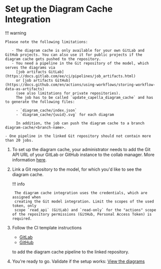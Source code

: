 <!--
 ~ SPDX-FileCopyrightText: Copyright DB InfraGO AG and contributors
 ~ SPDX-License-Identifier: Apache-2.0
 -->

# Set up the Diagram Cache Integration

!!! warning

    Please note the following limitations:

       - The diagram cache is only available for your own GitLab and GitHub projects. You can also use it for public projects if the diagram cache gets pushed to the repository.
       - You need a pipeline in the Git repository of the model, which serves the diagrams via
         [job artifacts GitLab](https://docs.gitlab.com/ee/ci/pipelines/job_artifacts.html)
         or [job artifacts GitHub](https://docs.github.com/en/actions/using-workflows/storing-workflow-data-as-artifacts)
         (see also limitations for private repositories).
         The job has to be called `update_capella_diagram_cache` and has to generate the following files:

         - `diagram_cache/index.json`
         - `diagram_cache/{uuid}.svg` for each diagram

         In addition, the job can push the diagram cache to a branch diagram-cache/<branch-name>.

    - One pipeline in the linked Git repository should not contain more than 20 jobs.

1.  To set up the diagram cache, your administrator needs to add the Git API
    URL of your GitLab or GitHub instance to the collab manager. More
    information [here](../../../../admin/settings/model-sources/git.md).
1.  Link a Git repository to the model, for which you'd like to see the diagram
    cache.

    !!! info

         The diagram cache integration uses the credentials, which are assigned when
         creating the Git model integration. Limit the scopes of the used token, only
         scope `read_api` (GitLab) and `read-only` for the "actions" scope of the repository permissions (GitHub, Personal Access Token) is required.

1.  Follow the CI template instructions
    - [GitLab](https://dsd-dbs.github.io/capella-dockerimages/ci-templates/gitlab/diagram-cache/)
    - [GitHub](https://dsd-dbs.github.io/capella-dockerimages/ci-templates/github/diagram-cache/)

    to add the diagram cache pipeline to the linked repository.

1.  You're ready to go. Validate if the setup works:
    [View the diagrams](./view_diagram_cache.md)
